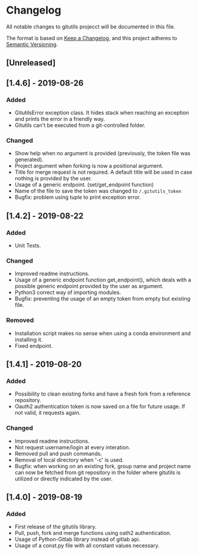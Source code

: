 # Changelog
All notable changes to gitutils projecct will be documented in this file.

The format is based on [Keep a Changelog](https://keepachangelog.com/en/1.0.0/),
and this project adheres to [Semantic Versioning](https://semver.org/spec/v2.0.0.html).

## [Unreleased]

## [1.4.6] - 2019-08-26
### Added
- GitutilsError exception class. It hides stack when reaching an exception and prints the error in a friendly way.
- Gitutils can't be executed from a git-controlled folder.
### Changed
- Show help when no argument is provided (previously, the token file was generated).
- Project argument when forking is now a positional argument.
- Title for merge request is not required. A default title will be used in case nothing is provided by the user.
- Usage of a generic endpoint. (set/get_endpoint function)
- Name of the file to save the token was changed to ```/.gitutils_token```
- Bugfix: problem using tuple to print exception error.

## [1.4.2] - 2019-08-22
### Added
- Unit Tests.
### Changed
- Improved readme instructions.
- Usage of a generic endpoint function get_endpoint(), which deals with a possible generic endpoint provided by the user as argument.
- Python3 correct way of importing modules.
- Bugfix: preventing the usage of an empty token from empty but existing file.
### Removed
- Installation script makes no sense when using a conda environment and installing it.
- Fixed endpoint.


## [1.4.1] - 2019-08-20
### Added
- Possibility to clean existing forks and have a fresh fork from a reference repository.
- Oauth2 authentication token is now saved on a file for future usage. If not valid, it requests again.
### Changed
- Improved readme instructions.
- Not request username/login at every interation.
- Removed pull and push commands.
- Removal of local directory when '-c' is used.
- Bugfix: when working on an existing fork, group name and project name can now be fetched from git repository in the folder where gitutils is utilized or directly indicated by the user.

## [1.4.0] - 2019-08-19
### Added
- First release of the gitutils library.
- Pull, push, fork and merge functions using oath2 authentication.
- Usage of Python-Gitlab library instead of gitlab api.
- Usage of a const.py file with all constant values necessary.












